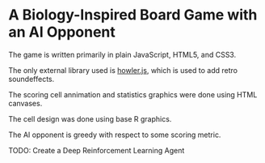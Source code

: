 # A Biology-Inspired Board Game with an AI Opponent

The game is written primarily in plain JavaScript, HTML5, and CSS3.  

The only external library used is [howler.js](https://howlerjs.com/),
which is used to add retro soundeffects.

The scoring cell annimation and statistics graphics were done using HTML canvases.  

The cell design was done using base R graphics. 

The AI opponent is greedy with respect to some scoring metric. 

TODO:
Create a Deep Reinforcement Learning Agent
